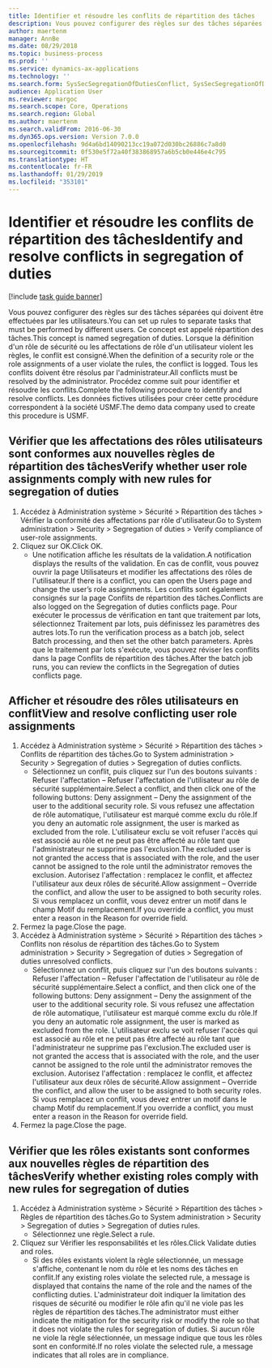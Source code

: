 ```yaml
---
title: Identifier et résoudre les conflits de répartition des tâches
description: Vous pouvez configurer des règles sur des tâches séparées qui doivent être effectuées par les utilisateurs.
author: maertenm
manager: AnnBe
ms.date: 08/29/2018
ms.topic: business-process
ms.prod: ''
ms.service: dynamics-ax-applications
ms.technology: ''
ms.search.form: SysSecSegregationOfDutiesConflict, SysSecSegregationOfDutiesRule
audience: Application User
ms.reviewer: margoc
ms.search.scope: Core, Operations
ms.search.region: Global
ms.author: maertenm
ms.search.validFrom: 2016-06-30
ms.dyn365.ops.version: Version 7.0.0
ms.openlocfilehash: 9d4a6bd14090213cc19a072d030bc26886c7a8d0
ms.sourcegitcommit: 0f530e5f72a40f383868957a6b5cb0e446e4c795
ms.translationtype: HT
ms.contentlocale: fr-FR
ms.lasthandoff: 01/29/2019
ms.locfileid: "353101"
---
```

# <a name="identify-and-resolve-conflicts-in-segregation-of-duties"></a><span data-ttu-id="86fad-103">Identifier et résoudre les conflits de répartition des tâches</span><span class="sxs-lookup"><span data-stu-id="86fad-103">Identify and resolve conflicts in segregation of duties</span></span>

[!include [task guide banner](../../includes/task-guide-banner.md)]

<span data-ttu-id="86fad-104">Vous pouvez configurer des règles sur des tâches séparées qui doivent être effectuées par les utilisateurs.</span><span class="sxs-lookup"><span data-stu-id="86fad-104">You can set up rules to separate tasks that must be performed by different users.</span></span> <span data-ttu-id="86fad-105">Ce concept est appelé répartition des tâches.</span><span class="sxs-lookup"><span data-stu-id="86fad-105">This concept is named segregation of duties.</span></span> <span data-ttu-id="86fad-106">Lorsque la définition d'un rôle de sécurité ou les affectations de rôle d'un utilisateur violent les règles, le conflit est consigné.</span><span class="sxs-lookup"><span data-stu-id="86fad-106">When the definition of a security role or the role assignments of a user violate the rules, the conflict is logged.</span></span> <span data-ttu-id="86fad-107">Tous les conflits doivent être résolus par l'administrateur.</span><span class="sxs-lookup"><span data-stu-id="86fad-107">All conflicts must be resolved by the administrator.</span></span> <span data-ttu-id="86fad-108">Procédez comme suit pour identifier et résoudre les conflits.</span><span class="sxs-lookup"><span data-stu-id="86fad-108">Complete the following procedure to identify and resolve conflicts.</span></span> <span data-ttu-id="86fad-109">Les données fictives utilisées pour créer cette procédure correspondent à la société USMF.</span><span class="sxs-lookup"><span data-stu-id="86fad-109">The demo data company used to create this procedure is USMF.</span></span>


## <a name="verify-whether-user-role-assignments-comply-with-new-rules-for-segregation-of-duties"></a><span data-ttu-id="86fad-110">Vérifier que les affectations des rôles utilisateurs sont conformes aux nouvelles règles de répartition des tâches</span><span class="sxs-lookup"><span data-stu-id="86fad-110">Verify whether user role assignments comply with new rules for segregation of duties</span></span>
1. <span data-ttu-id="86fad-111">Accédez à Administration système > Sécurité > Répartition des tâches > Vérifier la conformité des affectations par rôle d'utilisateur.</span><span class="sxs-lookup"><span data-stu-id="86fad-111">Go to System administration > Security > Segregation of duties > Verify compliance of user-role assignments.</span></span>
2. <span data-ttu-id="86fad-112">Cliquez sur OK.</span><span class="sxs-lookup"><span data-stu-id="86fad-112">Click OK.</span></span>
    * <span data-ttu-id="86fad-113">Une notification affiche les résultats de la validation.</span><span class="sxs-lookup"><span data-stu-id="86fad-113">A notification displays the results of the validation.</span></span>     <span data-ttu-id="86fad-114">En cas de conflit, vous pouvez ouvrir la page Utilisateurs et modifier les affectations des rôles de l'utilisateur.</span><span class="sxs-lookup"><span data-stu-id="86fad-114">If there is a conflict, you can open the Users page and change the user’s role assignments.</span></span> <span data-ttu-id="86fad-115">Les conflits sont également consignés sur la page Conflits de répartition des tâches.</span><span class="sxs-lookup"><span data-stu-id="86fad-115">Conflicts are also logged on the Segregation of duties conflicts page.</span></span>     <span data-ttu-id="86fad-116">Pour exécuter le processus de vérification en tant que traitement par lots, sélectionnez Traitement par lots, puis définissez les paramètres des autres lots.</span><span class="sxs-lookup"><span data-stu-id="86fad-116">To run the verification process as a batch job, select Batch processing, and then set the other batch parameters.</span></span> <span data-ttu-id="86fad-117">Après que le traitement par lots s'exécute, vous pouvez réviser les conflits dans la page Conflits de répartition des tâches.</span><span class="sxs-lookup"><span data-stu-id="86fad-117">After the batch job runs, you can review the conflicts in the Segregation of duties conflicts page.</span></span>  

## <a name="view-and-resolve-conflicting-user-role-assignments"></a><span data-ttu-id="86fad-118">Afficher et résoudre des rôles utilisateurs en conflit</span><span class="sxs-lookup"><span data-stu-id="86fad-118">View and resolve conflicting user role assignments</span></span>
1. <span data-ttu-id="86fad-119">Accédez à Administration système > Sécurité > Répartition des tâches > Conflits de répartition des tâches.</span><span class="sxs-lookup"><span data-stu-id="86fad-119">Go to System administration > Security > Segregation of duties > Segregation of duties conflicts.</span></span>
    * <span data-ttu-id="86fad-120">Sélectionnez un conflit, puis cliquez sur l'un des boutons suivants : Refuser l'affectation – Refuser l'affectation de l'utilisateur au rôle de sécurité supplémentaire.</span><span class="sxs-lookup"><span data-stu-id="86fad-120">Select a conflict, and then click one of the following buttons:     Deny assignment – Deny the assignment of the user to the additional security role.</span></span> <span data-ttu-id="86fad-121">Si vous refusez une affectation de rôle automatique, l'utilisateur est marqué comme exclu du rôle.</span><span class="sxs-lookup"><span data-stu-id="86fad-121">If you deny an automatic role assignment, the user is marked as excluded from the role.</span></span> <span data-ttu-id="86fad-122">L'utilisateur exclu se voit refuser l'accès qui est associé au rôle et ne peut pas être affecté au rôle tant que l'administrateur ne supprime pas l'exclusion.</span><span class="sxs-lookup"><span data-stu-id="86fad-122">The excluded user is not granted the access that is associated with the role, and the user cannot be assigned to the role until the administrator removes the exclusion.</span></span>     <span data-ttu-id="86fad-123">Autorisez l'affectation : remplacez le conflit, et affectez l'utilisateur aux deux rôles de sécurité.</span><span class="sxs-lookup"><span data-stu-id="86fad-123">Allow assignment – Override the conflict, and allow the user to be assigned to both security roles.</span></span> <span data-ttu-id="86fad-124">Si vous remplacez un conflit, vous devez entrer un motif dans le champ Motif du remplacement.</span><span class="sxs-lookup"><span data-stu-id="86fad-124">If you override a conflict, you must enter a reason in the Reason for override field.</span></span>  
2. <span data-ttu-id="86fad-125">Fermez la page.</span><span class="sxs-lookup"><span data-stu-id="86fad-125">Close the page.</span></span>
3. <span data-ttu-id="86fad-126">Accédez à Administration système > Sécurité > Répartition des tâches > Conflits non résolus de répartition des tâches.</span><span class="sxs-lookup"><span data-stu-id="86fad-126">Go to System administration > Security > Segregation of duties > Segregation of duties unresolved conflicts.</span></span>
    * <span data-ttu-id="86fad-127">Sélectionnez un conflit, puis cliquez sur l'un des boutons suivants : Refuser l'affectation – Refuser l'affectation de l'utilisateur au rôle de sécurité supplémentaire.</span><span class="sxs-lookup"><span data-stu-id="86fad-127">Select a conflict, and then click one of the following buttons:     Deny assignment – Deny the assignment of the user to the additional security role.</span></span> <span data-ttu-id="86fad-128">Si vous refusez une affectation de rôle automatique, l'utilisateur est marqué comme exclu du rôle.</span><span class="sxs-lookup"><span data-stu-id="86fad-128">If you deny an automatic role assignment, the user is marked as excluded from the role.</span></span> <span data-ttu-id="86fad-129">L'utilisateur exclu se voit refuser l'accès qui est associé au rôle et ne peut pas être affecté au rôle tant que l'administrateur ne supprime pas l'exclusion.</span><span class="sxs-lookup"><span data-stu-id="86fad-129">The excluded user is not granted the access that is associated with the role, and the user cannot be assigned to the role until the administrator removes the exclusion.</span></span>     <span data-ttu-id="86fad-130">Autorisez l'affectation : remplacez le conflit, et affectez l'utilisateur aux deux rôles de sécurité.</span><span class="sxs-lookup"><span data-stu-id="86fad-130">Allow assignment – Override the conflict, and allow the user to be assigned to both security roles.</span></span> <span data-ttu-id="86fad-131">Si vous remplacez un conflit, vous devez entrer un motif dans le champ Motif du remplacement.</span><span class="sxs-lookup"><span data-stu-id="86fad-131">If you override a conflict, you must enter a reason in the Reason for override field.</span></span>    
4. <span data-ttu-id="86fad-132">Fermez la page.</span><span class="sxs-lookup"><span data-stu-id="86fad-132">Close the page.</span></span>

## <a name="verify-whether-existing-roles-comply-with-new-rules-for-segregation-of-duties"></a><span data-ttu-id="86fad-133">Vérifier que les rôles existants sont conformes aux nouvelles règles de répartition des tâches</span><span class="sxs-lookup"><span data-stu-id="86fad-133">Verify whether existing roles comply with new rules for segregation of duties</span></span>
1. <span data-ttu-id="86fad-134">Accédez à Administration système > Sécurité > Répartition des tâches > Règles de répartition des tâches.</span><span class="sxs-lookup"><span data-stu-id="86fad-134">Go to System administration > Security > Segregation of duties > Segregation of duties rules.</span></span>
    * <span data-ttu-id="86fad-135">Sélectionnez une règle.</span><span class="sxs-lookup"><span data-stu-id="86fad-135">Select a rule.</span></span>  
2. <span data-ttu-id="86fad-136">Cliquez sur Vérifier les responsabilités et les rôles.</span><span class="sxs-lookup"><span data-stu-id="86fad-136">Click Validate duties and roles.</span></span>
    * <span data-ttu-id="86fad-137">Si des rôles existants violent la règle sélectionnée, un message s'affiche, contenant le nom du rôle et les noms des tâches en conflit.</span><span class="sxs-lookup"><span data-stu-id="86fad-137">If any existing roles violate the selected rule, a message is displayed that contains the name of the role and the names of the conflicting duties.</span></span> <span data-ttu-id="86fad-138">L'administrateur doit indiquer la limitation des risques de sécurité ou modifier le rôle afin qu'il ne viole pas les règles de répartition des tâches.</span><span class="sxs-lookup"><span data-stu-id="86fad-138">The administrator must either indicate the mitigation for the security risk or modify the role so that it does not violate the rules for segregation of duties.</span></span>     <span data-ttu-id="86fad-139">Si aucun rôle ne viole la règle sélectionnée, un message indique que tous les rôles sont en conformité.</span><span class="sxs-lookup"><span data-stu-id="86fad-139">If no roles violate the selected rule, a message indicates that all roles are in compliance.</span></span>  

